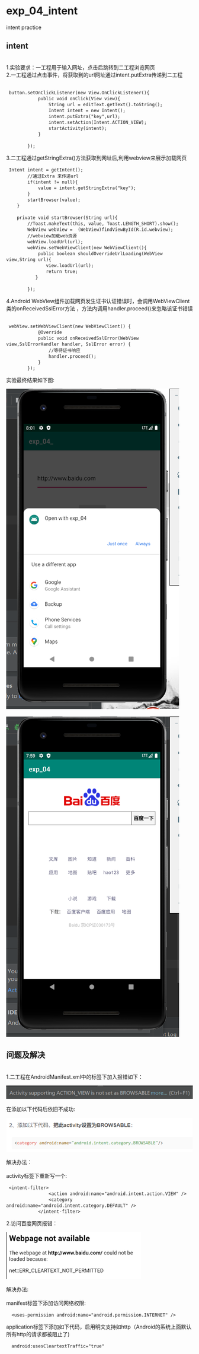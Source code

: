 # exp_04_intent
intent practice

## intent  
<br>
1.实验要求：一工程用于输入网址，点击后跳转到二工程浏览网页<br>  
2.一工程通过点击事件，将获取到的url网址通过intent.putExtra传递到二工程<br>  

```

 button.setOnClickListener(new View.OnClickListener(){
            public void onClick(View view){
                String url = editText.getText().toString();
                Intent intent = new Intent();
                intent.putExtra("key",url);
                intent.setAction(Intent.ACTION_VIEW);
                startActivity(intent);
            }

        });    
```  

3.二工程通过getStringExtra()方法获取到网址后,利用webview来展示加载网页<br>  
```
 Intent intent = getIntent();
        //通过Extra 来传递url
        if(intent != null){
            value = intent.getStringExtra("key");
        }
        startBrowser(value);
    }

    private void startBrowser(String url){
        //Toast.makeText(this, value, Toast.LENGTH_SHORT).show();
        WebView webView =  (WebView)findViewById(R.id.webview);
        //webview加载web资源
        webView.loadUrl(url);
        webView.setWebViewClient(new WebViewClient(){
            public boolean shouldOverrideUrlLoading(WebView view,String url){
               view.loadUrl(url);
               return true;
           }

        });
```  

4.Android WebView组件加载网页发生证书认证错误时，会调用WebViewClient类的onReceivedSslError方法
，方法内调用handler.proceed()来忽略该证书错误<br>  
```

 webView.setWebViewClient(new WebViewClient() {
            @Override
            public void onReceivedSslError(WebView view,SslErrorHandler handler, SslError error) {
                //等待证书响应
                handler.proceed();
            }
        });
```  

实验最终结果如下图:<br>   

![1](https://github.com/Xiaohui-Song/exp_04_intent/blob/main/pic4/web.png)<br>  
![2](https://github.com/Xiaohui-Song/exp_04_intent/blob/main/pic4/visit.png)<br>  

## 问题及解决
<br>  
1.二工程在AndroidManifest.xml中的<intent-filter>标签下加入<action android:name="android.intent.action.VIEW" />报错如下：  
 
![error](https://github.com/Xiaohui-Song/exp_04_intent/blob/main/pic4/intent_view_error.png)  

在添加以下代码后依旧不成功:  

![solve](https://github.com/Xiaohui-Song/exp_04_intent/blob/main/pic4/solve.png)  

解决办法：<br>  
activity标签下重新写一个<intent-filter>:  
 
```
 <intent-filter>
                <action android:name="android.intent.action.VIEW" />
                <category android:name="android.intent.category.DEFAULT" />
            </intent-filter>
 ```  
 
2.访问百度网页报错：  

![error](https://github.com/Xiaohui-Song/exp_04_intent/blob/main/pic4/error.png)  

解决办法:<br>  
manifest标签下添加访问网络权限:<br>  
```
  <uses-permission android:name="android.permission.INTERNET" />
```  
application标签下添加如下代码，启用明文支持如http（Android的系统上面默认所有http的请求都被阻止了)  
 
```
  android:usesCleartextTraffic="true"
```
  

